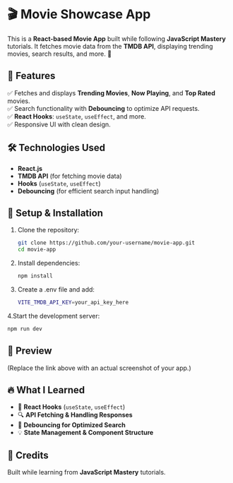 # 🎬 Movie Showcase App  

This is a **React-based Movie App** built while following **JavaScript Mastery** tutorials. It fetches movie data from the **TMDB API**, displaying trending movies, search results, and more. 🚀  

## 📌 Features  
✅ Fetches and displays **Trending Movies**, **Now Playing**, and **Top Rated** movies.  
✅ Search functionality with **Debouncing** to optimize API requests.  
✅ **React Hooks**: `useState`, `useEffect`, and more.  
✅ Responsive UI with clean design.  

## 🛠️ Technologies Used  
- **React.js**  
- **TMDB API** (for fetching movie data)  
- **Hooks** (`useState`, `useEffect`)  
- **Debouncing** (for efficient search input handling)  

## 📂 Setup & Installation  
1. Clone the repository:  
   ```sh
   git clone https://github.com/your-username/movie-app.git
   cd movie-app
2. Install dependencies:
   ```sh
   npm install
3. Create a .env file and add:
   ```sh
   VITE_TMDB_API_KEY=your_api_key_here
4.Start the development server:
   ```sh
   npm run dev
   ```
## 📸 Preview  
(Replace the link above with an actual screenshot of your app.)  

## 🔥 What I Learned  
- 🚀 **React Hooks** (`useState`, `useEffect`)  
- 🔍 **API Fetching & Handling Responses**  
- 🎯 **Debouncing for Optimized Search**  
- 💡 **State Management & Component Structure**  

## 📢 Credits  
Built while learning from **JavaScript Mastery** tutorials.  

